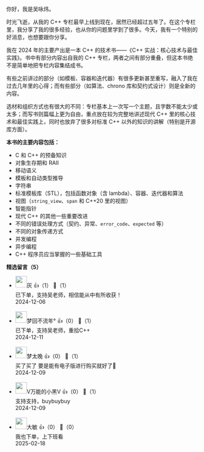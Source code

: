 你好，我是吴咏炜。

时光飞逝，从我的 C++ 专栏最早上线到现在，居然已经超过五年了。在这个专栏里，我分享了我的很多经验，也从你的问题里学到了很多。今天，我有一个特别的好消息，也想要跟你分享。

我在 2024 年的主要产出是一本 C++ 的技术书——《C++ 实战：核心技术与最佳实践》。书中有部分内容出自我的 C++ 专栏，两者之间有部分重叠，但这本书绝不是简单地把专栏内容集结成书。

有些之前讲过的部分（如模板、容器和迭代器）有很多更新甚至重写，融入了我在过去几年里的心得；而有些部分（如算法、chrono 库和契约式设计）则是全新的内容。

选材和组织方式也有很大的不同：专栏基本上一次写一个主题，且字数不能太少或太多；而写书则篇幅上更为自由，重点放在较为完整地讲述现代 C++ 里的核心技术和最佳实践上，同时也放弃了很多对标准 C++ 以外的知识的讲解（特别是开源库方面）。

**本书的主要内容包括：**

- C 和 C++ 的预备知识
- 对象生存期和 RAII
- 移动语义
- 模板和自动类型推导
- 字符串
- 标准模板库（STL），包括函数对象（含 lambda）、容器、迭代器和算法
- 视图（`string_view`、`span` 和 C++20 里的视图）
- 智能指针
- 现代 C++ 的其他一些重要改进
- 不同的错误处理方式（契约、异常、`error_code`、`expected` 等）
- 不同的对象传递方式
- 并发编程
- 异步编程
- C++ 程序员应当掌握的一些基础工具
<div><strong>精选留言（5）</strong></div><ul>
<li><img src="https://static001.geekbang.org/account/avatar/00/16/0f/9d/8166a979.jpg" width="30px"><span>灰</span> 👍（1） 💬（1）<div>已下单，支持吴老师，相信能从中有所收获！</div>2024-12-06</li><br/><li><img src="https://static001.geekbang.org/account/avatar/00/17/06/2b/3b1e5552.jpg" width="30px"><span>梦回不流年°</span> 👍（0） 💬（1）<div>已下单，支持吴老师，重拾C++</div>2024-12-11</li><br/><li><img src="https://static001.geekbang.org/account/avatar/00/20/4f/fc/2bf25928.jpg" width="30px"><span>梦太晚</span> 👍（0） 💬（1）<div>买了买了 要是能有电子版进行购买就好了🥺</div>2024-12-09</li><br/><li><img src="https://static001.geekbang.org/account/avatar/00/25/2e/56/6f38de90.jpg" width="30px"><span>V万能的小黑V</span> 👍（0） 💬（1）<div>支持支持，buybuybuy</div>2024-12-09</li><br/><li><img src="https://static001.geekbang.org/account/avatar/00/1f/e0/9b/fc1e6047.jpg" width="30px"><span>大敏</span> 👍（0） 💬（0）<div>我也下单，上下班看</div>2025-02-18</li><br/>
</ul>